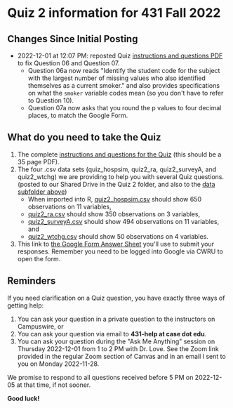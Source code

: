 # Quiz 2 information for 431 Fall 2022

## Changes Since Initial Posting

- 2022-12-01 at 12:07 PM: reposted Quiz [instructions and questions PDF](431-2022-quiz2.pdf) to fix Question 06 and Question 07.
    - Question 06a now reads "Identify the student code for the subject with the largest number of missing values who also identified themselves as a current smoker." and also provides specifications on what the `smoker` variable codes mean (so you don't have to refer to Question 10).
    - Question 07a now asks that you round the p values to four decimal places, to match the Google Form.

## What do you need to take the Quiz

1. The complete [instructions and questions for the Quiz](431-2022-quiz2.pdf) (this should be a 35 page PDF).
2. The four .csv data sets (quiz_hospsim, quiz2_ra, quiz2_surveyA, and quiz2_wtchg) we are providing to help you with several Quiz questions. (posted to our Shared Drive in the Quiz 2 folder, and also to the [data subfolder above](https://github.com/THOMASELOVE/431-quizzes-2022/tree/main/quiz2/data))
    - When imported into R, [quiz2_hospsim.csv](data/quiz2_hospsim.csv) should show 650 observations on 11 variables,
    - [quiz2_ra.csv](data/quiz2_ra.csv) should show 350 observations on 3 variables,
    - [quiz2_surveyA.csv](data/quiz2_surveyA.csv) should show 494 observations on 11 variables, and
    - [quiz2_wtchg.csv](data/quiz2_wtchg.csv) should show 50 observations on 4 variables.
3. This link to [the Google Form Answer Sheet](https://bit.ly/431-2022-quiz2-answer-sheet) you'll use to submit your responses. Remember you need to be logged into Google via CWRU to open the form.

## Reminders

If you need clarification on a Quiz question, you have exactly three ways of getting help:

1. You can ask your question in a private question to the instructors on Campuswire, or
2. You can ask your question via email to **431-help at case dot edu**.
3. You can ask your question during the "Ask Me Anything" session on Thursday 2022-12-01 from 1 to 2 PM with Dr. Love. See the Zoom link provided in the regular Zoom section of Canvas and in an email I sent to you on Monday 2022-11-28.

We promise to respond to all questions received before 5 PM on 2022-12-05 at that time, if not sooner.

**Good luck!**
